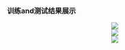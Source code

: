 ### 训练and测试结果展示

<center>
    <img src="https://raw.githubusercontent.com/LynnHg/deeplearning_lynn/master/pytorch/project/pytorch_dogsVScats/showtime/1-1.png"/>
</center>

<center>
    <img src="https://raw.githubusercontent.com/LynnHg/deeplearning_lynn/master/pytorch/project/pytorch_dogsVScats/showtime/3-1.png"/>
</center>

<center>
    <img src="https://raw.githubusercontent.com/LynnHg/deeplearning_lynn/master/pytorch/project/pytorch_dogsVScats/showtime/3-2.png"/>
</center>
